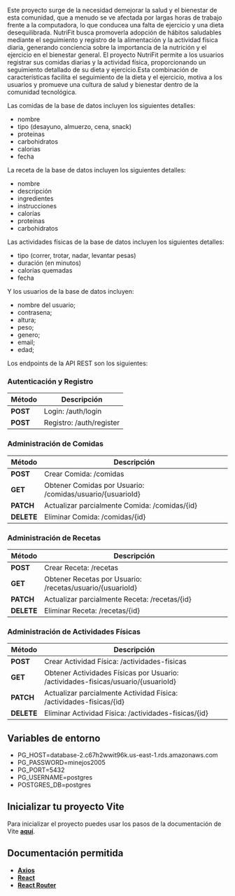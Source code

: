 

Este proyecto surge de la necesidad demejorar la salud y el bienestar de esta comunidad, que a menudo se ve
afectada por largas horas de trabajo frente a la computadora, lo que conducea una falta de ejercicio y una 
dieta desequilibrada. NutriFit busca promoverla adopción de hábitos saludables mediante el seguimiento y 
registro de la alimentación y la actividad física diaria, generando conciencia sobre la importancia de
la nutrición y el ejercicio en el bienestar general. El proyecto NutriFit permite a los usuarios registrar
sus comidas diarias y la actividad física, proporcionando un seguimiento detallado de su dieta y
ejercicio.Esta combinación de características facilita el seguimiento de la dieta y el ejercicio, 
motiva a los usuarios y promueve una cultura de salud y bienestar dentro de la comunidad tecnológica.




Las comidas de la base de datos incluyen los siguientes detalles: 

- nombre
- tipo (desayuno, almuerzo, cena, snack)
- proteinas
- carbohidratos
- calorias
- fecha


La receta de la base de datos incluyen los siguientes detalles: 
- nombre
- descripción
- ingredientes
- instrucciones
- calorías
- proteínas
- carbohidratos

Las actividades físicas de la base de datos incluyen los siguientes detalles:
- tipo (correr, trotar, nadar, levantar pesas)
- duración (en minutos)
- calorías quemadas
- fecha

Y los usuarios de la base de datos incluyen:

- nombre del usuario;
- contrasena;
- altura;
- peso;
- genero;
- email;
- edad;


Los endpoints de la API REST son los siguientes:

### Autenticación y Registro 

| Método  |  Descripción  |
|---|---|
| **POST** | Login: /auth/login  |
| **POST** | Registro: /auth/register |

### Administración de Comidas 

| Método  |  Descripción  |
|---|---|
| **POST** | Crear Comida: /comidas |
| **GET** | Obtener Comidas por Usuario: /comidas/usuario/{usuarioId} |
| **PATCH** | Actualizar parcialmente Comida: /comidas/{id} |
| **DELETE** | Eliminar Comida: /comidas/{id} |

### Administración de Recetas 

| Método  |  Descripción  |
|---|---|
| **POST** | Crear Receta: /recetas |
| **GET** | Obtener Recetas por Usuario: /recetas/usuario/{usuarioId} |
| **PATCH** | Actualizar parcialmente Receta: /recetas/{id} |
| **DELETE** | Eliminar Receta: /recetas/{id} |

### Administración de Actividades Físicas 

| Método  |  Descripción  |
|---|---|
| **POST** | Crear Actividad Física: /actividades-fisicas |
| **GET** | Obtener Actividades Físicas por Usuario: /actividades-fisicas/usuario/{usuarioId} |
| **PATCH** | Actualizar parcialmente Actividad Física: /actividades-fisicas/{id} |
| **DELETE** | Eliminar Actividad Física: /actividades-fisicas/{id} |

## Variables de entorno
- PG_HOST=database-2.c67h2wwit96k.us-east-1.rds.amazonaws.com
- PG_PASSWORD=minejos2005
- PG_PORT=5432
- PG_USERNAME=postgres
- POSTGRES_DB=postgres

## Inicializar tu proyecto Vite

Para inicializar el proyecto puedes usar los pasos de la documentación de Vite [**aquí**](https://vitejs.dev/guide/).

## Documentación permitida 

- [**Axios**](https://axios-http.com/docs/intro)
- [**React**](https://react.dev/reference/react)
- [**React Router**](https://reactrouter.com/web/guides/quick-start)


